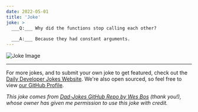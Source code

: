 ```yaml
---
date: 2022-05-01
title: 'Joke'
joke: >
  ___Q:___ Why did the functions stop calling each other?
  
  ___A:___ Because they had constant arguments.
---
```



![Joke Image](https://private.xtrp.io/projects/DailyDeveloperJokes/public_image_server/images/5e1258b057385.png)

---

For more jokes, and to submit your own joke to get featured, check out the [Daily Developer Jokes Website](https://dailydeveloperjokes.github.io/). We're also open sourced, so feel free to view [our GitHub Profile](https://github.com/dailydeveloperjokes).


_This joke comes from [Dad-Jokes GitHub Repo by Wes Bos](https://github.com/wesbos/dad-jokes) (thank you!), whose owner has given me permission to use this joke with credit._

<!--
Joke text:
**Q:** Why did the functions stop calling each other?

**A:** Because they had constant arguments.
 -->


